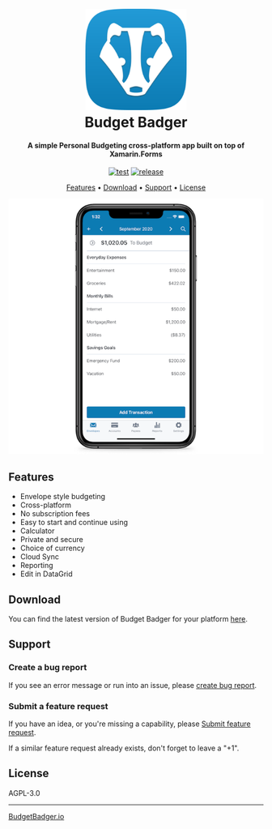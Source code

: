 <h1 align="center">
  <br>
  <a href="https://www.budgetbadger.io"><img src="https://raw.githubusercontent.com/baywolf-studios/BudgetBadger/main/logo.png" alt="Budget Badger" width="200"></a>
  <br>
  Budget Badger
  <br>
</h1>

<h4 align="center">A simple Personal Budgeting cross-platform app built on top of Xamarin.Forms</h4>

<div align="center">
  
  [![test](https://github.com/baywolf-studios/BudgetBadger/actions/workflows/test.yml/badge.svg)](https://github.com/baywolf-studios/BudgetBadger/actions/workflows/test.yml)
  [![release](https://github.com/baywolf-studios/BudgetBadger/actions/workflows/release.yml/badge.svg)](https://github.com/baywolf-studios/BudgetBadger/actions/workflows/release.yml)
  
</div>

<p align="center">
  <a href="#features">Features</a> •
  <a href="#download">Download</a> •
  <a href="#support">Support</a> •
  <a href="#license">License</a>
</p>

<div align="center">
  
![screenshot](https://raw.githubusercontent.com/baywolf-studios/BudgetBadger/main/screenshot.png)
  
</div>


## Features

* Envelope style budgeting		
* Cross-platform		
* No subscription fees		
* Easy to start and continue using		
* Calculator		
* Private and secure		
* Choice of currency		
* Cloud Sync	 	
* Reporting	 	
* Edit in DataGrid	 	


## Download

You can find the latest version of Budget Badger for your platform [here](https://budgetbadger.io).


## Support

### Create a bug report

If you see an error message or run into an issue, please [create bug report](https://github.com/baywolf-studios/BudgetBadger/issues/new?assignees=&labels=&template=bug_report.md&title=).

### Submit a feature request

If you have an idea, or you're missing a capability, please [Submit feature request](https://github.com/baywolf-studios/BudgetBadger/issues/new?assignees=&labels=&template=feature_request.md&title=).

If a similar feature request already exists, don't forget to leave a "+1".


## License

AGPL-3.0

---

[BudgetBadger.io](https://budgetbadger.io)
